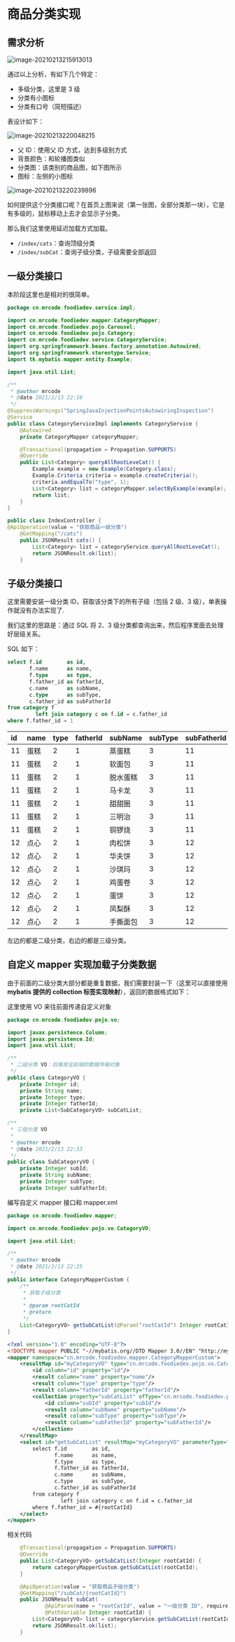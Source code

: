 # 商品分类实现

## 需求分析

![image-20210213215913013](./assets/image-20210213215913013.png)

通过以上分析，有如下几个特定：

- 多级分类，这里是 3 级
- 分类有小图标
- 分类有口号（简短描述）

表设计如下：

![image-20210213220048215](./assets/image-20210213220048215.png)

- 父 ID：使用父 ID 方式，达到多级别方式
- 背景颜色：和轮播图类似
- 分类图：该类别的商品图，如下图所示
- 图标：左侧的小图标

![image-20210213220239896](./assets/image-20210213220239896.png)

如何提供这个分类接口呢？在首页上图来说（第一张图，全部分类那一块），它是有多级的，鼠标移动上去才会显示子分类。

那么我们这里使用延迟加载方式加载。

- `/index/cats`：查询顶级分类
- `/index/subCat`：查询子级分类，子级需要全部返回

## 一级分类接口

本阶段这里也是相对的很简单。

```java
package cn.mrcode.foodiedev.service.impl;

import cn.mrcode.foodiedev.mapper.CategoryMapper;
import cn.mrcode.foodiedev.pojo.Carousel;
import cn.mrcode.foodiedev.pojo.Category;
import cn.mrcode.foodiedev.service.CategoryService;
import org.springframework.beans.factory.annotation.Autowired;
import org.springframework.stereotype.Service;
import tk.mybatis.mapper.entity.Example;

import java.util.List;

/**
 * @author mrcode
 * @date 2021/2/13 22:10
 */
@SuppressWarnings("SpringJavaInjectionPointsAutowiringInspection")
@Service
public class CategoryServiceImpl implements CategoryService {
    @Autowired
    private CategoryMapper categoryMapper;

    @Transactional(propagation = Propagation.SUPPORTS)
    @Override
    public List<Category> queryAllRootLeveCat() {
        Example example = new Example(Category.class);
        Example.Criteria criteria = example.createCriteria();
        criteria.andEqualTo("type", 1);
        List<Category> list = categoryMapper.selectByExample(example);
        return list;
    }
}
```

```java
public class IndexController {    
@ApiOperation(value = "获取商品一级分类")
    @GetMapping("/cats")
    public JSONResult cats() {
        List<Category> list = categoryService.queryAllRootLeveCat();
        return JSONResult.ok(list);
    }
```

## 子级分类接口

这里需要安装一级分类 ID，获取该分类下的所有子级（包括 2 级、3 级），单表操作就没有办法实现了.

我们这里的思路是：通过 SQL 将 2、3 级分类都查询出来，然后程序里面去处理好层级关系。

SQL 如下：

```sql
select f.id        as id,
       f.name      as name,
       f.type      as type,
       f.father_id as fatherId,
       c.name      as subName,
       c.type      as subType,
       c.father_id as subFatherId
from category f
         left join category c on f.id = c.father_id
where f.father_id = 1
```

| id | name | type | fatherId | subName | subType | subFatherId |
| :--- | :--- | :--- | :--- | :--- | :--- | :--- |
| 11 | 蛋糕 | 2 | 1 | 蒸蛋糕 | 3 | 11 |
| 11 | 蛋糕 | 2 | 1 | 软面包 | 3 | 11 |
| 11 | 蛋糕 | 2 | 1 | 脱水蛋糕 | 3 | 11 |
| 11 | 蛋糕 | 2 | 1 | 马卡龙 | 3 | 11 |
| 11 | 蛋糕 | 2 | 1 | 甜甜圈 | 3 | 11 |
| 11 | 蛋糕 | 2 | 1 | 三明治 | 3 | 11 |
| 11 | 蛋糕 | 2 | 1 | 铜锣烧 | 3 | 11 |
| 12 | 点心 | 2 | 1 | 肉松饼 | 3 | 12 |
| 12 | 点心 | 2 | 1 | 华夫饼 | 3 | 12 |
| 12 | 点心 | 2 | 1 | 沙琪玛 | 3 | 12 |
| 12 | 点心 | 2 | 1 | 鸡蛋卷 | 3 | 12 |
| 12 | 点心 | 2 | 1 | 蛋饼 | 3 | 12 |
| 12 | 点心 | 2 | 1 | 凤梨酥 | 3 | 12 |
| 12 | 点心 | 2 | 1 | 手撕面包 | 3 | 12 |

左边的都是二级分类，右边的都是三级分类。

## 自定义 mapper 实现加载子分类数据

由于前面的二级分类大部分都是重复数据，我们需要封装一下（这里可以直接使用 **mybatis 提供的 collection 标签实现映射**），返回的数据格式如下：

这里使用 VO 来往前面传递自定义对象

```java
package cn.mrcode.foodiedev.pojo.vo;

import javax.persistence.Column;
import javax.persistence.Id;
import java.util.List;

/**
 * 二级分类 VO：后端发往前端的数据传输对象
 */
public class CategoryVO {
    private Integer id;
    private String name;
    private Integer type;
    private Integer fatherId;
    private List<SubCategoryVO> subCatList;
```

```java
/**
 * 三级分类 VO
 *
 * @author mrcode
 * @date 2021/2/13 22:33
 */
public class SubCategoryVO {
    private Integer subId;
    private String subName;
    private Integer subType;
    private Integer subFatherId;
```

编写自定义 mapper 接口和 mapper.xml

```java
package cn.mrcode.foodiedev.mapper;

import cn.mrcode.foodiedev.pojo.vo.CategoryVO;

import java.util.List;

/**
 * @author mrcode
 * @date 2021/2/13 22:25
 */
public interface CategoryMapperCustom {
    /**
     * 获取子级分类
     *
     * @param rootCatId
     * @return
     */
    List<CategoryVO> getSubCatList(@Param("rootCatId") Integer rootCatId);
}

```

```xml
<?xml version="1.0" encoding="UTF-8"?>
<!DOCTYPE mapper PUBLIC "-//mybatis.org//DTD Mapper 3.0//EN" "http://mybatis.org/dtd/mybatis-3-mapper.dtd">
<mapper namespace="cn.mrcode.foodiedev.mapper.CategoryMapperCustom">
    <resultMap id="myCategoryVO" type="cn.mrcode.foodiedev.pojo.vo.CategoryVO">
        <id column="id" property="id"/>
        <result column="name" property="name"/>
        <result column="type" property="type"/>
        <result column="fatherId" property="fatherId"/>
        <collection property="subCatList" ofType="cn.mrcode.foodiedev.pojo.vo.SubCategoryVO">
            <id column="subId" property="subId"/>
            <result column="subName" property="subName"/>
            <result column="subType" property="subType"/>
            <result column="subFatherId" property="subFatherId"/>
        </collection>
    </resultMap>
    <select id="getSubCatList" resultMap="myCategoryVO" parameterType="int">
        select f.id        as id,
               f.name      as name,
               f.type      as type,
               f.father_id as fatherId,
               c.name      as subName,
               c.type      as subType,
               c.father_id as subFatherId
        from category f
                 left join category c on f.id = c.father_id
        where f.father_id = #{rootCatId}
    </select>
</mapper>
```

相关代码

```java
    @Transactional(propagation = Propagation.SUPPORTS)
    @Override
    public List<CategoryVO> getSubCatList(Integer rootCatId) {
        return categoryMapperCustom.getSubCatList(rootCatId);
    }
```

```java
    @ApiOperation(value = "获取商品子级分类")
    @GetMapping("/subCat/{rootCatId}")
    public JSONResult subCat(
            @ApiParam(name = "rootCatId", value = "一级分类 ID", required = true)
            @PathVariable Integer rootCatId) {
        List<CategoryVO> list = categoryService.getSubCatList(rootCatId);
        return JSONResult.ok(list);
    }
```

